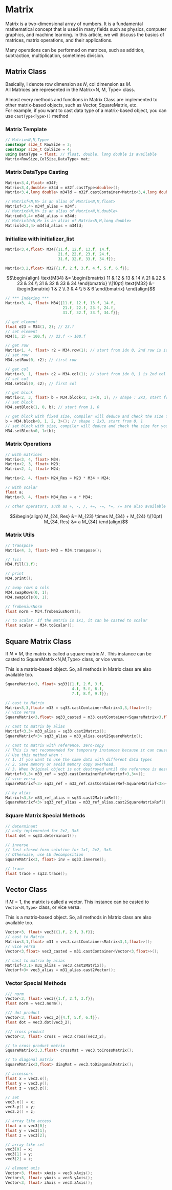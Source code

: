 # Matrix

Matrix is a two-dimensional array of numbers. It is a fundamental mathematical concept that is used in many fields such as physics, computer graphics, and machine learning. In this article, we will discuss the basics of matrices, matrix operations, and their applications.

Many operations can be performed on matrices, such as addition, subtraction, multiplication, sometimes division.

## Matrix Class

Basically, I denote row dimension as $N$, col dimension as $M$.  
All Matrices are represented in the Matrix<N, M, Type> class.

Almost every methods and functions in Matrix Class are implemented to other matrix-based objects, such as Vector, SquareMatrix, etc.  
For example, if you want to cast data type of a matrix-based object, you can use `castType<Type>()` method

### Matrix Template

```cpp
// Matrix<N,M,Type>
constexpr size_t RowSize = 3;
constexpr size_t ColSize = 4;
using DataType = float; // float, double, long double is available
Matrix<RowSize,ColSize,DataType> mat;
```

### Matrix DataType Casting

```cpp
Matrix<3,4,float> m34f;
Matrix<3,4,double> m34d = m32f.castType<double>();
Matrix<3,4,long double> m34ld = m32f.castContainer<Matrix<3,4,long double>>();

// Matrixf<N,M> is an alias of Matrix<N,M,float>
Matrixf<3,4> m34f_alias = m34f;
// Matrixd<N,M> is an alias of Matrix<N,M,double>
Matrixd<3,4> m34d_alias = m34d;
// Matrixld<N,M> is an alias of Matrix<N,M,long double>
Matrixld<3,4> m34ld_alias = m34ld;
```

### Initialize with initializer_list

```cpp
Matrix<3,4,float> M34{{11.f, 12.f, 13.f, 14.f,
                       21.f, 22.f, 23.f, 24.f,
                       31.f, 32.f, 33.f, 34.f}};

Matrix<3,2,float> M32{{1.f, 2.f, 3.f, 4.f, 5.f, 6.f}};
```

$$\begin{align}
\text{M34} &= \begin{bmatrix} 11 & 12 & 13 & 14 \\ 21 & 22 & 23 & 24 \\ 31 & 32 & 33 & 34 \end{bmatrix}
\\[10pt]
\text{M32} &= \begin{bmatrix} 1 & 2 \\ 3 & 4 \\ 5 & 6 \end{bmatrix}
\end{align}$$

```cpp
// *** Indexing ***
Matrix<3, 4, float> M34{{11.f, 12.f, 13.f, 14.f,
                         21.f, 22.f, 23.f, 24.f,
                         31.f, 32.f, 33.f, 34.f}};

// get element
float e23 = M34(1, 2); // 23.f
// set element
M34(1, 2) = 100.f; // 23.f -> 100.f

// get row
Matrix<1, 4, float> r2 = M34.row(1); // start from idx 0, 2nd row is idx 1
// set row
M34.setRow(0, r2); // first row

// get col
Matrix<3, 1, float> c2 = M34.col(1); // start from idx 0, 1 is 2nd col
// set col
M34.setCol(0, c2); // first col

// get block
Matrix<2, 3, float> b = M34.block<2, 3>(0, 1); // shape : 2x3, start from 0, 1
// set block
M34.setBlock(1, 0, b); // start from 1, 0

// get block with fixed size, compiler will deduce and check the size for you
b = M34.block<0, 1, 2, 3>(); // shape : 2x3, start from 0, 1
// set block with size, compiler will deduce and check the size for you
M34.setBlock<0, 1>(b);
```

### Matrix Operations

```cpp
// with matrices
Matrix<3, 4, float> M34;
Matrix<2, 3, float> M23;
Matrix<2, 4, float> M24;

Matrix<2, 4, float> M24_Res = M23 * M34 + M24;

// with scalar
float a;
Matrix<3, 4, float> M34_Res = a * M34;

// other operators, such as +, -, /, +=, -=, *=, /= are also available if the size is matched
```

$$\begin{align}
M_{24, Res} &= M_{23} \times M_{34} + M_{24} \\[10pt]
M_{34, Res} &= a M_{34}
\end{align}$$

### Matrix Utils

```cpp
// transpose
Matrix<4, 3, float> M43 = M34.transpose();

// fill
M34.fill(1.f);

// print
M34.print();

// swap rows & cols
M34.swapRows(0, 1);
M34.swapCols(0, 1);

// frobeniusNorm
float norm = M34.frobeniusNorm();

// to scalar. If the matrix is 1x1, it can be casted to scalar
float scalar = M34.toScalar();
```

## Square Matrix Class

If $N=M$, the matrix is called a square matrix $N$ . This instance can be casted to SquareMatrix<N,M,Type> class, or vice versa.

This is a matrix-based object. So, all methods in Matrix class are also available too.

```cpp
SquareMatrix<3, float> sq33{{1.f, 2.f, 3.f,
                             4.f, 5.f, 6.f,
                             7.f, 8.f, 9.f}};

// cast to Matrix
Matrix<3,3,float> m33 = sq33.castContainer<Matrix<3,3,float>>();
// vice versa
SquareMatrix<3,float> sq33_casted = m33.castContainer<SquareMatrix<3,float>>();

// cast to matrix by alias
Matrixf<3,3> m33_alias = sq33.cast2Matrix();
SquareMatrixf<3> sq33_alias = m33_alias.cast2SquareMatrix();

// cast to matrix with reference. zero-copy
// This is not recommended for temporary instances because it can cause dangling reference
// Use this method when :
// 1. If you want to use the same data with different data types
// 2. Save memory or avoid memory copy overhead.
// 3. When Original object is not destroyed until the reference is destroyed.
Matrixf<3,3> m33_ref = sq33.castContainerRef<Matrixf<3,3>>();
// vice versa
SquareMatrixf<3> sq33_ref = m33_ref.castContainerRef<SquareMatrixf<3>>();

// by alias
Matrixf<3,3> m33_ref_alias = sq33.cast2MatrixRef();
SquareMatrixf<3> sq33_ref_alias = m33_ref_alias.cast2SquareMatrixRef();
```

### Square Matrix Special Methods

```cpp
// determinant
// only implemented for 2x2, 3x3
float det = sq33.determinant();

// inverse
// fast closed-form solution for 1x1, 2x2, 3x3.
// Otherwise, use LU decomposition
SquareMatrix<3, float> inv = sq33.inverse();

// trace
float trace = sq33.trace();
```
## Vector Class

if $M=1$, the matrix is called a vector. This instance can be casted to `Vector<N,Type>` class, or vice versa.

This is a matrix-based object. So, all methods in Matrix class are also available too.

```cpp
Vector<3, float> vec3{{1.f, 2.f, 3.f}};
// cast to Matrix
Matrix<3,1,float> m31 = vec3.castContainer<Matrix<3,1,float>>();
// vice versa
Vector<3,float> vec3_casted = m31.castContainer<Vector<3,float>>();

// cast to matrix by alias
Matrixf<3,1> m31_alias = vec3.cast2Matrix();
Vectorf<3> vec3_alias = m31_alias.cast2Vector();
```

### Vector Special Methods

```cpp
/// norm
Vector<3, float> vec3{{1.f, 2.f, 3.f}};
float norm = vec3.norm();

/// dot product
Vector<3, float> vec3_2{{4.f, 5.f, 6.f}};
float dot = vec3.dot(vec3_2);

/// cross product
Vector<3, float> cross = vec3.cross(vec3_2);

// to cross product matrix
SquareMatrix<3,3,float> crossMat = vec3.toCrossMatrix();

// to diagonal matrix
SquareMatrix<3,float> diagMat = vec3.toDiagonalMatrix();

// accessors
float x = vec3.x();
float y = vec3.y();
float z = vec3.z();

// set
vec3.x() = x;
vec3.y() = y;
vec3.z() = z;

// array like access
float x = vec3[0];
float y = vec3[1];
float z = vec3[2];

// array like set
vec3[0] = x;
vec3[1] = y;
vec3[2] = z;

// element axis
Vector<3, float> xAxis = vec3.xAxis();
Vector<3, float> yAxis = vec3.yAxis();
Vector<3, float> zAxis = vec3.zAxis();
```
